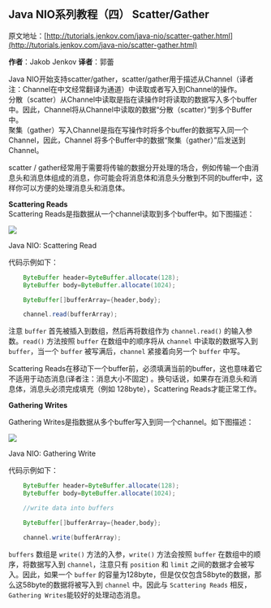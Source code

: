 ## Java NIO系列教程（四） Scatter/Gather

原文地址：[http://tutorials.jenkov.com/java-nio/scatter-gather.html](http://tutorials.jenkov.com/java-nio/scatter-gather.html)

**作者**：Jakob Jenkov   **译者**：郭蕾

Java NIO开始支持scatter/gather，scatter/gather用于描述从Channel（译者注：Channel在中文经常翻译为通道）中读取或者写入到Channel的操作。  
分散（scatter）从Channel中读取是指在读操作时将读取的数据写入多个buffer中。因此，Channel将从Channel中读取的数据“分散（scatter）”到多个Buffer中。  
聚集（gather）写入Channel是指在写操作时将多个buffer的数据写入同一个Channel，因此，Channel 将多个Buffer中的数据“聚集（gather）”后发送到Channel。

scatter / gather经常用于需要将传输的数据分开处理的场合，例如传输一个由消息头和消息体组成的消息，你可能会将消息体和消息头分散到不同的buffer中，这样你可以方便的处理消息头和消息体。

**Scattering Reads**  
Scattering Reads是指数据从一个channel读取到多个buffer中。如下图描述：

[![](http://ifeve.com/wp-content/uploads/2013/06/scatter.png)
](http://ifeve.com/java-nio-scattergather/scatter/)

Java NIO: Scattering Read

代码示例如下：

```java
    ByteBuffer header=ByteBuffer.allocate(128);
    ByteBuffer body=ByteBuffer.allocate(1024);

    ByteBuffer[]bufferArray={header,body};

    channel.read(bufferArray);
```

注意 `buffer` 首先被插入到数组，然后再将数组作为 `channel.read()` 的输入参数。`read()`
方法按照 `buffer` 在数组中的顺序将从 `channel` 中读取的数据写入到 `buffer`，当一个 `buffer` 被写满后，`channel` 紧接着向另一个 `buffer`
中写。

Scattering Reads在移动下一个buffer前，必须填满当前的buffer，这也意味着它不适用于动态消息(译者注：消息大小不固定)
。换句话说，如果存在消息头和消息体，消息头必须完成填充（例如 128byte），Scattering Reads才能正常工作。

**Gathering Writes**

Gathering Writes是指数据从多个buffer写入到同一个channel。如下图描述：

[![](http://ifeve.com/wp-content/uploads/2013/06/gather.png)
](http://ifeve.com/java-nio-scattergather/gather/)

Java NIO: Gathering Write

代码示例如下：

```java
    ByteBuffer header=ByteBuffer.allocate(128);
    ByteBuffer body=ByteBuffer.allocate(1024);

    //write data into buffers

    ByteBuffer[]bufferArray={header,body};

    channel.write(bufferArray);
```

`buffers` 数组是 `write()` 方法的入参，`write()`
方法会按照 `buffer` 在数组中的顺序，将数据写入到 `channel`，注意只有 `position` 和 `limit` 之间的数据才会被写入。因此，如果一个 `buffer`
的容量为128byte，但是仅仅包含58byte的数据，那么这58byte的数据将被写入到 `channel` 中。因此与 `Scattering Reads`
相反，`Gathering Writes`能较好的处理动态消息。